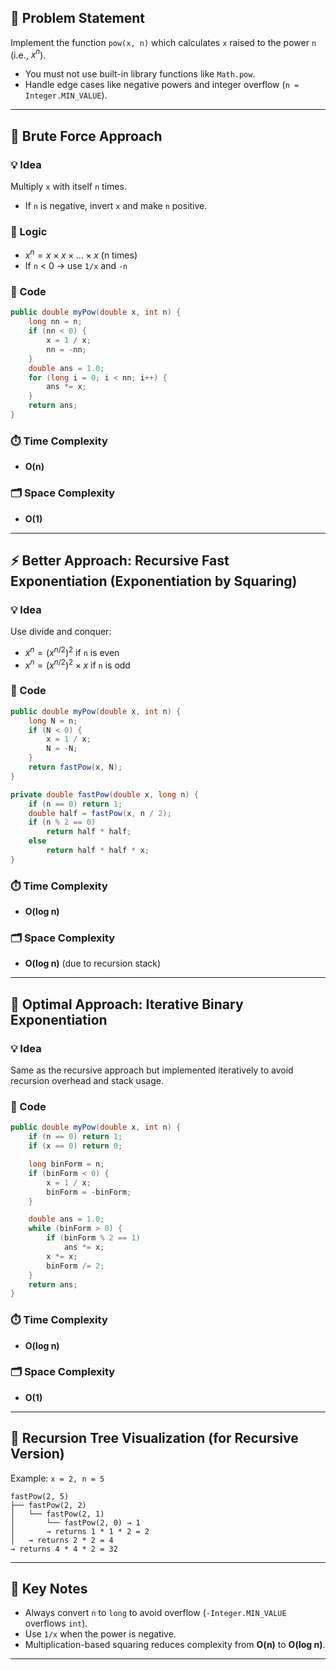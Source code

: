 ## 🔢 Problem Statement

Implement the function `pow(x, n)` which calculates `x` raised to the power `n` (i.e., $x^n$).

* You must not use built-in library functions like `Math.pow`.
* Handle edge cases like negative powers and integer overflow (`n = Integer.MIN_VALUE`).

---

## 🔨 Brute Force Approach

### 💡 Idea

Multiply `x` with itself `n` times.

* If `n` is negative, invert `x` and make `n` positive.

### 🧠 Logic

* $x^n = x \times x \times \dots \times x$ (n times)
* If `n` < 0 → use `1/x` and `-n`

### 🧾 Code

```java
public double myPow(double x, int n) {
    long nn = n;
    if (nn < 0) {
        x = 1 / x;
        nn = -nn;
    }
    double ans = 1.0;
    for (long i = 0; i < nn; i++) {
        ans *= x;
    }
    return ans;
}
```

### ⏱️ Time Complexity

* **O(n)**

### 🗂️ Space Complexity

* **O(1)**

---

## ⚡ Better Approach: Recursive Fast Exponentiation (Exponentiation by Squaring)

### 💡 Idea

Use divide and conquer:

* $x^n = (x^{n/2})^2$ if `n` is even
* $x^n = (x^{n/2})^2 \times x$ if `n` is odd

### 🧾 Code

```java
public double myPow(double x, int n) {
    long N = n;
    if (N < 0) {
        x = 1 / x;
        N = -N;
    }
    return fastPow(x, N);
}

private double fastPow(double x, long n) {
    if (n == 0) return 1;
    double half = fastPow(x, n / 2);
    if (n % 2 == 0)
        return half * half;
    else
        return half * half * x;
}
```

### ⏱️ Time Complexity

* **O(log n)**

### 🗂️ Space Complexity

* **O(log n)** (due to recursion stack)

---

## 🚀 Optimal Approach: Iterative Binary Exponentiation

### 💡 Idea

Same as the recursive approach but implemented iteratively to avoid recursion overhead and stack usage.

### 🧾 Code

```java
public double myPow(double x, int n) {
    if (n == 0) return 1;
    if (x == 0) return 0;

    long binForm = n;
    if (binForm < 0) {
        x = 1 / x;
        binForm = -binForm;
    }

    double ans = 1.0;
    while (binForm > 0) {
        if (binForm % 2 == 1)
            ans *= x;
        x *= x;
        binForm /= 2;
    }
    return ans;
}
```

### ⏱️ Time Complexity

* **O(log n)**

### 🗂️ Space Complexity

* **O(1)**

---

## 🌲 Recursion Tree Visualization (for Recursive Version)

Example: `x = 2, n = 5`

```
fastPow(2, 5)
├── fastPow(2, 2)
│   └── fastPow(2, 1)
│       └── fastPow(2, 0) → 1
│       → returns 1 * 1 * 2 = 2
│   → returns 2 * 2 = 4
→ returns 4 * 4 * 2 = 32
```

---

## 🧠 Key Notes

* Always convert `n` to `long` to avoid overflow (`-Integer.MIN_VALUE` overflows `int`).
* Use `1/x` when the power is negative.
* Multiplication-based squaring reduces complexity from **O(n)** to **O(log n)**.

---
